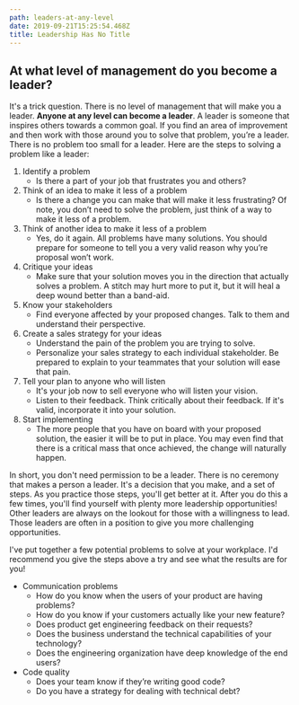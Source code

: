 ```yaml
---
path: leaders-at-any-level
date: 2019-09-21T15:25:54.468Z
title: Leadership Has No Title
---
```

## At what level of management do you become a leader? 



It's a trick question.  There is no level of management that will make you a leader. **Anyone at any level can become a leader**. A leader is someone that inspires others towards a common goal. If you find an area of improvement and then work with those around you to solve that problem, you’re a leader.  There is no problem too small for a leader.  Here are the steps to solving a problem like a leader:

1. Identify a problem
   * Is there a part of your job that frustrates you and others? 
2. Think of an idea to make it less of a problem
   * Is there a change you can make that will make it less frustrating?  Of note, you don’t need to solve the problem, just think of a way to make it less of a problem.
3. Think of another idea to make it less of a problem
   * Yes, do it again. All problems have many solutions. You should prepare for someone to tell you a very valid reason why you’re proposal won’t work.
4. Critique your ideas
   * Make sure that your solution moves you in the direction that actually solves a problem.  A stitch may hurt more to put it, but it will heal a deep wound better than a band-aid.
5. Know your stakeholders
   * Find everyone affected by your proposed changes. Talk to them and understand their perspective.
6. Create a sales strategy for your ideas
   * Understand the pain of the problem you are trying to solve. 
   * Personalize your sales strategy to each individual stakeholder. Be prepared to explain to your teammates that your solution will ease that pain.
7. Tell your plan to anyone who will listen
   * It's your job now to sell everyone who will listen your vision.
   * Listen to their feedback. Think critically about their feedback.  If it's valid, incorporate it into your solution.
8. Start implementing
   * The more people that you have on board with your proposed solution, the easier it will be to put in place.  You may even find that there is a critical mass that once achieved, the change will naturally happen.



In short, you don't need permission to be a leader.  There is no ceremony that makes a person a leader.  It's a decision that you make, and a set of steps.  As you practice those steps, you'll get better at it.  After you do this a few times, you'll find yourself with plenty more leadership opportunities!  Other leaders are always on the lookout for those with a willingness to lead.  Those leaders are often in a position to give you more challenging opportunities. 



I've put together a few potential problems to solve at your workplace.  I'd recommend you give the steps above a try and see what the results are for you!



* Communication problems
  * How do you know when the users of your product are having problems?
  * How do you know if your customers actually like your new feature?
  * Does product get engineering feedback on their requests?
  * Does the business understand the technical capabilities of your technology?
  * Does the engineering organization have deep knowledge of the end users?
* Code quality
  * Does your team know if they’re writing good code?  
  * Do you have a strategy for dealing with technical debt?
